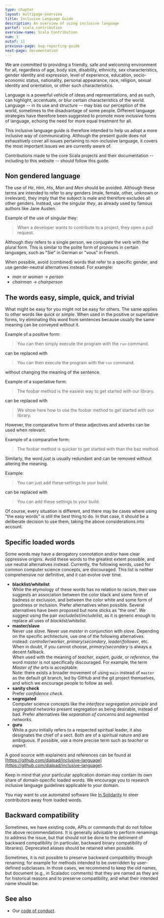 ```yaml
---
type: chapter
layout: multipage-overview
title: Inclusive Language Guide
description: An overview of using inclusive language
partof: scala_contribution
overview-name: Scala Contribution
num: 3
outof: 11
previous-page: bug-reporting-guide
next-page: documentation
---
```


We are committed to providing a friendly, safe and welcoming environment for
all, regardless of age, body size, disability, ethnicity, sex characteristics,
gender identity and expression, level of experience, education, socio-economic
status, nationality, personal appearance, race, religion, sexual identity
and orientation, or other such characteristics.

Language is a powerful vehicle of ideas and representations, and as such, can highlight, accentuate, or blur certain characteristics of the world.
Language -- in its use and structure -- may bias our perception of the world, sometimes to the disadvantage of some people.
Different language strategies have therefore been suggested to promote more inclusive forms of language, echoing the need for more equal treatment for all.

This inclusive language guide is therefore intended to help us adopt a more inclusive way of communicating.
Although the present guide does not exhaustively cover all issues pertaining to non-inclusive language, it covers the most important issues we are currently aware of.

Contributions made to the core Scala projects and their documentation -- including to this website -- should follow this guide.

## Non gendered language

The use of *He*, *Him*, *His*, *Man* and *Men* should be avoided.
Although these terms are intended to refer to any genders (male, female, other, unknown or irrelevant), they imply that the subject is male and therefore excludes all other genders.
Instead, use the singular *they*, as already used by famous authors like Jane Austen.

Example of the use of singular they:

> When a developer wants to contribute to a project, they open a pull request.

Although *they* refers to a single person, we conjugate the verb with the plural form.
This is similar to the polite form of pronouns in certain languages, such as "Sie" in German or "vous" in French.

When possible, avoid (combined) words that refer to a specific gender, and use gender-neutral alternatives instead.
For example:

* *man* or *woman* -> *person*
* *chairman* -> *chairperson*

## The words easy, simple, quick, and trivial

What might be easy for you might not be easy for others.
The same applies to other words like *quick* or *simple*.
When used in the positive or superlative forms, try eliminating this word from sentences because usually the same meaning can be conveyed without it.

Example of a positive form:

> You can then simply execute the program with the `run` command.

can be replaced with

> You can then execute the program with the `run` command.

without changing the meaning of the sentence.

Example of a superlative form:

> The foobar method is the easiest way to get started with our library.

can be replaced with

> We show here how to use the foobar method to get started with our library.

However, the comparative form of these adjectives and adverbs can be used when relevant.

Example of a comparative form:

> The foobar method is quicker to get started with than the baz method.

Similarly, the word *just* is usually redundant and can be removed without altering the meaning.

Example:

> You can just add these settings to your build.

can be replaced with

> You can add these settings to your build.

Of course, every situation is different, and there may be cases where using "the easy words" is still the best thing to do.
In that case, it should be a deliberate decision to use them, taking the above considerations into account.

## Specific loaded words

Some words may have a derogatory connotation and/or have clear oppressive origins.
Avoid these words to the greatest extent possible, and use neutral alternatives instead.
Currently, the following words, used for common computer science concepts, are discouraged.
This list is neither comprehensive nor definitive, and it can evolve over time.

* **blacklist/whitelist** \
  While the etymology of these words has no relation to racism, their use suggests an association between the color black and some form of badness or exclusion, and between the color white and some form of goodness or inclusion.
  Prefer alternatives when possible.
  Several alternatives have been proposed but none sticks as "the one". We suggest using the pair *excludelist*/*includelist*, as it is generic enough to replace all uses of *blacklist*/*whitelist*.
* **master/slave** \
  Never use *slave*.
  Never use *master* in conjunction with *slave*.
  Depending on the specific architecture, use one of the following alternatives instead: *controller*/*worker*, *primary*/*secondary*, *leader*/*follower*, etc.
  When in doubt, if you cannot choose, *primary*/*secondary* is always a decent fallback. \
  When used with the meaning of *teacher*, *expert*, *guide*, or *reference*, the word *master* is not specifically discouraged.
  For example, the term *Master of the arts* is acceptable. \
  Note: there exists a broader movement of using `main` instead of `master` as the default git branch, led by GitHub and the git project themselves, and which we encourage people to follow as well.
* **sanity check** \
  Prefer *confidence check*.
* **segregated** \
  Computer science concepts like the *interface segregation principle* and *segregated networks* present segregation as being desirable, instead of bad.
  Prefer alternatives like *separation of concerns* and *segmented networks*.
* **guru** \
  While a *guru* initially refers to a respected spiritual leader, it also designates the chief of a sect.
  Both are of a spiritual nature and are ambiguous.
  If possible, use a more precise term such as *teacher* or *expert*.

A good source with explainers and references can be found at [https://github.com/dialpad/inclusive-language](https://github.com/dialpad/inclusive-language).

Keep in mind that your particular application domain may contain its own share of domain-specific loaded words.
We encourage you to research inclusive language guidelines applicable to your domain.

You may want to use automated software like [In Solidarity](https://github.com/apps/in-solidarity) to steer contributors away from loaded words.

## Backward compatibility

Sometimes, we have existing code, APIs or commands that do not follow the above recommendations.
It is generally advisable to perform renamings to address the issue, but that should not be done to the detriment of backward compatibility (in particular, backward binary compatibility of libraries).
Deprecated aliases should be retained when possible.

Sometimes, it is not possible to preserve backward compatibility through renaming; for example for methods intended to be overridden by user-defined subclasses.
In those cases, we recommend to keep the old names, but document (e.g., in Scaladoc comments) that they are named as they are for historical reasons and to preserve compatibility, and what their intended name should be.

## See also

* Our [code of conduct](https://www.scala-lang.org/conduct/).
